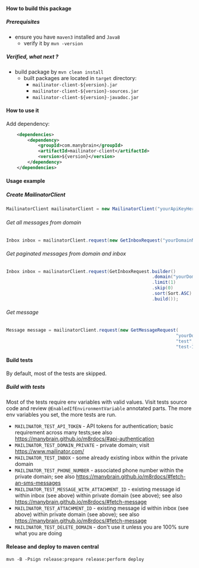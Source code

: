 #### How to build this package

##### Prerequisites

* ensure you have `maven3` installed and `Java8`
  * verify it by `mvn -version`  
  
##### Verified, what next ?

* build package by `mvn clean install`
  * built packages are located in `target` directory:
    * `mailinator-client-${version}.jar`
    * `mailinator-client-${version}-sources.jar`
    * `mailinator-client-${version}-javadoc.jar`
  
#### How to use it

Add dependency:

```xml
    <dependencies>
        <dependency>
            <groupId>com.manybrain</groupId>
            <artifactId>mailinator-client</artifactId>
            <version>${version}</version>
        </dependency>
    </dependencies>
```

#### Usage example

##### Create MailinatorClient

```java
MailinatorClient mailinatorClient = new MailinatorClient("yourApiKeyHere");
```

###### Get all messages from domain

```java
Inbox inbox = mailinatorClient.request(new GetInboxRequest("yourDomainNameHere"));
```

###### Get paginated messages from domain and inbox

```java
Inbox inbox = mailinatorClient.request(GetInboxRequest.builder()
                                                       .domain("yourDomainNameHere")
                                                       .limit(1)
                                                       .skip(0)
                                                       .sort(Sort.ASC)
                                                       .build());
```
                                                       
###### Get message
             
```java                                
Message message = mailinatorClient.request(new GetMessageRequest(
                                                                "yourDomainNameHere", 
                                                                "test", 
                                                                "test-1574418771-2639"));
```

#### Build tests

By default, most of the tests are skipped. 

##### Build with tests

Most of the tests require env variables with valid values. Visit tests source code and review `@EnabledIfEnvironmentVariable` annotated parts. The more env variables you set, the more tests are run.

* `MAILINATOR_TEST_API_TOKEN` - API tokens for authentication; basic requirement across many tests;see also https://manybrain.github.io/m8rdocs/#api-authentication
* `MAILINATOR_TEST_DOMAIN_PRIVATE` - private domain; visit https://www.mailinator.com/
* `MAILINATOR_TEST_INBOX` - some already existing inbox within the private domain
* `MAILINATOR_TEST_PHONE_NUMBER` - associated phone number within the private domain; see also https://manybrain.github.io/m8rdocs/#fetch-an-sms-messages
* `MAILINATOR_TEST_MESSAGE_WITH_ATTACHMENT_ID` - existing message id within inbox (see above) within private domain (see above); see also https://manybrain.github.io/m8rdocs/#fetch-message
* `MAILINATOR_TEST_ATTACHMENT_ID` - existing message id within inbox (see above) within private domain (see above); see also https://manybrain.github.io/m8rdocs/#fetch-message
* `MAILINATOR_TEST_DELETE_DOMAIN` - don't use it unless you are 100% sure what you are doing

#### Release and deploy to maven central

`mvn -B -Psign release:prepare release:perform deploy`
